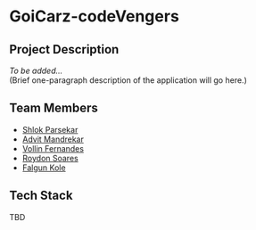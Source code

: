 # GoiCarz-codeVengers

## Project Description
*To be added...*  
(Brief one-paragraph description of the application will go here.)

## Team Members
- [Shlok Parsekar](https://github.com/shlokparsekar27)
- [Advit Mandrekar](https://github.com/MandrekarAdvit)  
- [Vollin Fernandes](https://github.com/vollin-git)  
- [Roydon Soares](https://github.com/soares-roydon)  
- [Falgun Kole](https://github.com/FalgunKole)  

## Tech Stack
TBD
